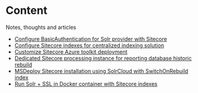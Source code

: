 # Content
Notes, thoughts and articles

* [Configure BasicAuthentication for Solr provider with Sitecore][1]
* [Configure Sitecore indexes for centralized indexing solution][2]
* [Customize Sitecore Azure toolkit deployment][3]
* [Dedicated Sitecore processing instance for reporting database historic rebuild][4]
* [MSDeploy Sitecore installation using SolrCloud with SwitchOnRebuild index][5]
* [Run Solr + SSL in Docker container with Sitecore indexes][6]

[1]: https://github.com/ivansharamok/Content/blob/master/articles/configure-basicauth-for-solr-provider.md
[2]: https://github.com/ivansharamok/Content/blob/master/articles/configure-Sitecore-indexes-for-centralized-indexing-solution.md
[3]: https://github.com/ivansharamok/Content/blob/master/articles/customize-sitecore-azuretoolkit-deployment.md
[4]: https://github.com/ivansharamok/Content/blob/master/articles/dedicated-sitecore-processing-instance-for-reportingdb-historic-rebuild.md
[5]: https://github.com/ivansharamok/Content/blob/master/articles/script-sitecore-installation-using-solrcloud-with-switchonrebuild-index.md
[6]: ./articles/run-solr+ssl-in-docker-container-with-sitecore-indexes.md